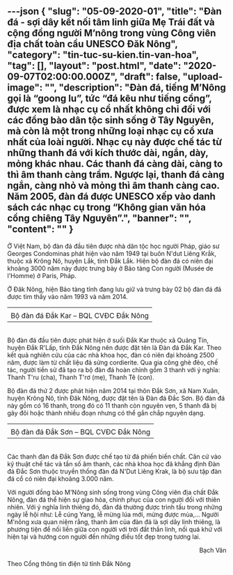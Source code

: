 ---json
{
    "slug": "05-09-2020-01",
    "title": "Đàn đá - sợi dây kết nối tâm linh giữa Mẹ Trái đất và cộng đồng người M’nông trong vùng Công viên địa chất toàn cầu UNESCO Đăk Nông",
    "category": "tin-tuc-su-kien.tin-van-hoa",
    "tag": [],
    "layout": "post.html",
    "date": "2020-09-07T02:00:00.000Z",
    "draft": false,
    "upload-image": "",
    "description": "Đàn đá, tiếng M’Nông gọi là “goong lu”, tức “đá kêu như tiếng cồng”, được xem là nhạc cụ cổ nhất không chỉ đối với các đồng bào dân tộc sinh sống ở Tây Nguyên, mà còn là một trong những loại nhạc cụ cổ xưa nhất của loài người. Nhạc cụ này được chế tác từ những thanh đá với kích thước dài, ngắn, dày, mỏng khác nhau. Các thanh đá càng dài, càng to thì âm thanh càng trầm. Ngược lại, thanh đá càng ngắn, càng nhỏ và mỏng thì âm thanh càng cao. Năm 2005, đàn đá được UNESCO xếp vào danh sách các nhạc cụ trong “Không gian văn hóa cồng chiêng Tây Nguyên”.",
    "banner": "",
    "__content__": ""
}
---
<p>Ở Việt Nam, bộ đ&agrave;n đ&aacute; đầu ti&ecirc;n được nh&agrave; d&acirc;n tộc học người Ph&aacute;p, gi&aacute;o sư Georges Condominas ph&aacute;t hiện v&agrave;o năm 1949 tại bu&ocirc;n N&#39;dut Li&ecirc;ng Krắk, thuộc x&atilde; Kr&ocirc;ng N&ocirc;, huyện Lắk, tỉnh Đắk Lắk. Hiện bộ đ&agrave;n đ&aacute; c&oacute; ni&ecirc;n đại khoảng 3000 năm n&agrave;y được trưng b&agrave;y ở Bảo t&agrave;ng Con người (Mus&eacute;e de l&#39;Homme) ở Paris, Ph&aacute;p.&nbsp;</p>

<p>Ở Đăk N&ocirc;ng, hiện Bảo t&agrave;ng tỉnh đang lưu giữ v&agrave; trưng b&agrave;y 02 bộ đ&agrave;n đ&aacute; đ&atilde; được t&igrave;m thấy v&agrave;o năm 1993 v&agrave; năm 2014.</p>

<table>
	<tbody>
		<tr>
			<td><img alt="" src="https://daknong.gov.vn/documents/693814/0/04.9.2020.jpg/50f0ad7c-390e-45a8-9ad4-c2f467d8677c?t=1599203098976" /></td>
		</tr>
		<tr>
			<td>Bộ đ&agrave;n đ&aacute; Đắk Kar &ndash; BQL CVĐC Đắk N&ocirc;ng</td>
		</tr>
	</tbody>
</table>

<p><br />
Bộ đ&agrave;n đ&aacute; đầu ti&ecirc;n được ph&aacute;t hiện ở suối Đắk Kar thuộc x&atilde; Quảng T&iacute;n, huyện Đắk R&#39;Lấp, tỉnh Đắk N&ocirc;ng n&ecirc;n được đặt t&ecirc;n l&agrave; Đ&agrave;n đ&aacute; Đắk Kar. Theo kết quả nghi&ecirc;n cứu của c&aacute;c nh&agrave; khoa học, đ&agrave;n c&oacute; ni&ecirc;n đại khoảng 2500 năm, được l&agrave;m từ chất liệu đ&aacute; sừng cordierite. Qua gia c&ocirc;ng gh&egrave; đẽo, chế t&aacute;c, người tiền sử đ&atilde; tạo ra bộ đ&agrave;n đ&aacute; ho&agrave;n chỉnh gồm 3 thanh với &yacute; nghĩa: Thanh T&#39;ru (cha), Thanh T&#39;rơ (mẹ), Thanh T&ecirc; (con).&nbsp;</p>

<p>Bộ đ&agrave;n đ&aacute; thứ 2 được ph&aacute;t hiện năm 2014 tại th&ocirc;n Đắk Sơn, x&atilde; Nam Xu&acirc;n, huyện Kr&ocirc;ng N&ocirc;, tỉnh Đăk N&ocirc;ng, được đặt t&ecirc;n l&agrave; Đ&agrave;n đ&aacute; Đắc Sơn. Bộ đ&agrave;n đ&aacute; n&agrave;y gồm c&oacute; 16 thanh, trong đ&oacute; c&oacute; 11 thanh c&ograve;n nguy&ecirc;n vẹn, 5 thanh đ&atilde; bị g&atilde;y đ&ocirc;i hoặc th&agrave;nh nhiều đoạn nhưng c&oacute; thể gắn chắp nguy&ecirc;n dạng.&nbsp;</p>

<table>
	<tbody>
		<tr>
			<td><img alt="" src="https://daknong.gov.vn/documents/693814/0/05.9.2020.jpg/b234fb6e-63c9-4e5a-bfc3-78dbeb4b0881?t=1599203106328" /></td>
		</tr>
		<tr>
			<td>Bộ đ&agrave;n đ&aacute; Đắk Sơn &ndash; BQL CVĐC Đắk N&ocirc;ng</td>
		</tr>
	</tbody>
</table>

<p><br />
C&aacute;c thanh đ&agrave;n đ&aacute; Đắk Sơn được chế tạo từ đ&aacute; phiến biến chất. Căn cứ v&agrave;o kỹ thuật chế t&aacute;c v&agrave; tần số &acirc;m thanh, c&aacute;c nh&agrave; khoa học đ&atilde; khẳng định Đ&agrave;n đ&aacute; Đắc Sơn thuộc truyền thống đ&agrave;n đ&aacute; N&#39;Dut Li&ecirc;ng Krak, l&agrave; bộ sưu tập đ&agrave;n đ&aacute; cổ c&oacute; ni&ecirc;n đại khoảng 3.000 năm.&nbsp;</p>

<p>Với người đồng b&agrave;o M&#39;N&ocirc;ng sinh sống trong v&ugrave;ng C&ocirc;ng vi&ecirc;n địa chất Đắk N&ocirc;ng, đ&agrave;n đ&aacute; thể hiện sự giao h&ograve;a, chinh phục của con người đối với thi&ecirc;n nhi&ecirc;n. Với &yacute; nghĩa linh thi&ecirc;ng đ&oacute;, đ&agrave;n đ&aacute; thường được tr&igrave;nh tấu trong những ng&agrave;y lễ hội như: Lễ c&uacute;ng Yang, lễ mừng l&uacute;a mới, mừng được m&ugrave;a,... Người M&#39;n&ocirc;ng xưa quan niệm rằng, thanh &acirc;m của đ&agrave;n đ&aacute; l&agrave; sợi d&acirc;y linh thi&ecirc;ng, l&agrave; phương tiện để nối liền giữa con người với trời đất thần linh, nối qu&aacute; khứ với hiện tại v&agrave; hướng con người đến những điều tốt đẹp trong tương lai.&nbsp;</p>

<p style="text-align:right">Bạch V&acirc;n</p>

<p>Theo Cổng th&ocirc;ng tin điện tử tỉnh&nbsp;Đắk N&ocirc;ng</p>
